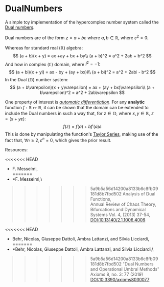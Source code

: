 # DualNumbers

A simple toy implementation of the hypercomplex number system called the [Dual numbers](https://en.wikipedia.org/wiki/Dual_number).

Dual numbers are of the form $z = a + b\varepsilon$ where $a,b\in\mathbb{R}$, where $\varepsilon^2=0$.

Whereas for standard real $(\mathbb{R})$ algebra:
$$
  (a + b)(x + y) = ax +ay + bx + by\\
  (a + b)^2 = a^2 + 2ab + b^2
$$
And how in complex $(\mathbb{C})$ domain, where $i^2=-1$:
$$
  (a + bi)(x + yi) = ax - by + (ay + bx)i\\
  (a + bi)^2 = a^2 + 2abi - b^2
$$
In the Dual $(\mathbb{D})$ number system:
$$
  (a + b\varepsilon)(x + y\varepsilon) = ax + (ay + bx)\varepsilon\\
  (a + b\varepsilon)^2 = a^2 + 2ab\varepsilon
$$

One property of interest is [_automatic differentiation_](https://en.wikipedia.org/wiki/Automatic_differentiation#Automatic_differentiation_using_dual_numbers). For any **analytic** function $f:\mathbb{R}\mapsto\mathbb{R}$, it can be shown that the domain can be extended to include the Dual numbers in such a way that, for $z\in\mathbb{D}$, where $x,y\in\mathbb{R}$, $z=(x + y\varepsilon)$:
$$ f(z) = f(a) + bf'(a)\varepsilon $$
This is done by manipulating the function's [Taylor Series](https://en.wikipedia.org/wiki/Taylor_series), making use of the fact that, $\forall n\geq 2,\,\varepsilon^n=0$, which gives the prior result.

Resources:

<<<<<<< HEAD
- F. Messelmi,\
=======
- *F. Messelmi,\
>>>>>>> 5a9b5a56d14200a8133b6c8fb09181d8b7fbd502
  Analysis of Dual Functions,\
  Annual Review of Chaos Theory, Bifurcations and Dynamical Systems Vol. 4, (2013) 37-54,\
  [DOI:10.13140/2.1.1006.4006](https://www.arctbds.com/volume4/arctbds_submission_28.pdf)

<<<<<<< HEAD
- Behr, Nicolas, Giuseppe Dattoli, Ambra Lattanzi, and Silvia Licciardi,\
=======
- *Behr, Nicolas, Giuseppe Dattoli, Ambra Lattanzi, and Silvia Licciardi,\
>>>>>>> 5a9b5a56d14200a8133b6c8fb09181d8b7fbd502
  "Dual Numbers and Operational Umbral Methods" Axioms 8, no. 3: 77 (2019)\
  [DOI:10.3390/axioms8030077](https://www.mdpi.com/2075-1680/8/3/77)